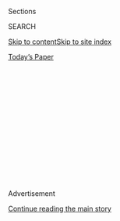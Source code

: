 <div id="app">

<div>

<div>

<div>

<div class="NYTAppHideMasthead css-1q2w90k e1suatyy0">

<div class="section css-ui9rw0 e1suatyy2">

<div class="css-eph4ug er09x8g0">

<div class="css-6n7j50">

</div>

<span class="css-1dv1kvn">Sections</span>

<div class="css-10488qs">

<span class="css-1dv1kvn">SEARCH</span>

</div>

[Skip to content](#site-content)[Skip to site
index](#site-index)

</div>

<div class="css-10698na e1huz5gh0">

</div>

</div>

<div id="masthead-bar-one" class="section hasLinks css-15hmgas e1csuq9d3">

<div class="css-uqyvli e1csuq9d0">

</div>

<div class="css-1uqjmks e1csuq9d1">

</div>

<div class="css-9e9ivx">

[](https://myaccount.nytimes3xbfgragh.onion/auth/login?response_type=cookie&client_id=vi)

</div>

<div class="css-1bvtpon e1csuq9d2">

[Today’s
Paper](https://www.nytimes3xbfgragh.onion/section/todayspaper)

</div>

</div>

</div>

</div>

<div data-aria-hidden="false">

<div id="site-content" data-role="main">

<div>

<div class="css-1aor85t" style="opacity:0.000000001;z-index:-1;visibility:hidden">

<div class="css-1hqnpie">

<div class="css-epjblv">

<span class="css-17xtcya">[Opinion](/section/opinion)</span><span class="css-x15j1o">|</span><span class="css-fwqvlz">Zuckerberg
Never Fails to
Disappoint</span>

</div>

<div class="css-k008qs">

<div class="css-1iwv8en">

<span class="css-18z7m18"></span>

<div>

</div>

</div>

<span class="css-1n6z4y">https://nyti.ms/2ZiQoGk</span>

<div class="css-1705lsu">

<div class="css-4xjgmj">

<div class="css-4skfbu" data-role="toolbar" data-aria-label="Social Media Share buttons, Save button, and Comments Panel with current comment count" data-testid="share-tools">

  - 
  - 
  - 
  - 
    
    <div class="css-6n7j50">
    
    </div>

  - 
  - 

</div>

</div>

</div>

</div>

</div>

</div>

<div class="css-13pd83m">

</div>

<div id="top-wrapper" class="css-1sy8kpn">

<div id="top-slug" class="css-l9onyx">

Advertisement

</div>

[Continue reading the main
story](#after-top)

<div class="ad top-wrapper" style="text-align:center;height:100%;display:block;min-height:250px">

<div id="top" class="place-ad" data-position="top" data-size-key="top">

</div>

</div>

<div id="after-top">

</div>

</div>

<div>

<div class="css-v5btjw etb61u70">

<div class="css-v05ibm etb61u71">

[Opinion](/section/opinion)

</div>

</div>

<div id="sponsor-wrapper" class="css-1hyfx7x">

<div id="sponsor-slug" class="css-19vbshk">

Supported by

</div>

[Continue reading the main
story](#after-sponsor)

<div id="sponsor" class="ad sponsor-wrapper" style="text-align:center;height:100%;display:block">

</div>

<div id="after-sponsor">

</div>

</div>

<div class="css-186x18t">

</div>

<div class="css-1vkm6nb ehdk2mb0">

# Zuckerberg Never Fails to Disappoint

</div>

He cannot hold on to such enormous power and avoid responsibility when
things get tough.

<div class="css-18e8msd">

<div class="css-vp77d3 epjyd6m0">

<div class="css-1p10dcb ey68jwv0" data-aria-hidden="true">

![Kara
Swisher](https://static01.graylady3jvrrxbe.onion/images/2018/08/02/opinion/02swisher/02swisher-thumbLarge.png
"Kara Swisher")

</div>

<div class="css-1baulvz">

By <span class="css-1baulvz last-byline" itemprop="name">Kara
Swisher</span>

<div class="css-8atqhb">

Ms. Swisher covers technology and is a contributing opinion writer.

</div>

</div>

</div>

  - July 10,
    2020

  - 
    
    <div class="css-4xjgmj">
    
    <div class="css-pvvomx" data-role="toolbar" data-aria-label="Social Media Share buttons, Save button, and Comments Panel with current comment count" data-testid="share-tools">
    
      - 
      - 
      - 
      - 
        
        <div class="css-6n7j50">
        
        </div>
    
      - 
      - 
    
    </div>
    
    </div>

</div>

<div class="css-79elbk" data-testid="photoviewer-wrapper">

<div class="css-z3e15g" data-testid="photoviewer-wrapper-hidden">

</div>

<div class="css-1a48zt4 ehw59r15" data-testid="photoviewer-children">

![<span class="css-16f3y1r e13ogyst0" data-aria-hidden="true">The
Facebook chief executive Mark
Zuckerberg.</span><span class="css-cnj6d5 e1z0qqy90" itemprop="copyrightHolder"><span class="css-1ly73wi e1tej78p0">Credit...</span><span><span>Tom
Brenner/The New York
Times</span></span></span>](https://static01.graylady3jvrrxbe.onion/images/2020/07/10/opinion/10Swisher/10Swisher-articleLarge.jpg?quality=75&auto=webp&disable=upscale)

</div>

</div>

</div>

<div class="section meteredContent css-1r7ky0e" name="articleBody" itemprop="articleBody">

<div class="css-1fanzo5 StoryBodyCompanionColumn">

<div class="css-53u6y8">

I had hoped to write about electric bikes this week, as part of my
ongoing effort [to live without a
car](https://www.nytimes3xbfgragh.onion/2020/07/09/opinion/ban-cars-manhattan-cities.html).
I was also considering weighing in on Uber’s [purchase of the
Postmates](https://www.nytimes3xbfgragh.onion/2020/07/05/technology/uber-postmates-deal.html?searchResultPosition=1)
food delivery service and its implications for the already beleaguered
restaurant industry. Or, perhaps the rumors that Twitter is considering
a subscription service. Or, and this is interesting, the spectacular
I.P.O. of the insurance industry disrupter Lemonade.

But Facebook. Always Facebook.

Every week, it seems that the giant social network makes news, typically
of the kind that makes the company look bad, and typically by declining
to get out of the way of the history that is being made.

</div>

</div>

<div>

</div>

<div class="css-1fanzo5 StoryBodyCompanionColumn">

<div class="css-53u6y8">

Just last week, after hundreds of advertisers joined a boycott of
Facebook, its chief executive, Mark Zuckerberg, cavalierly shrugged off
the effort by a group of concerned civil rights groups and told his
employees that, “My guess is that all these advertisers will be back on
the platform soon enough.”

</div>

</div>

<div class="css-1fanzo5 StoryBodyCompanionColumn">

<div class="css-53u6y8">

He said this as the company’s second in charge, the chief operating
officer Sheryl Sandberg, was reportedly going around trying to persuade
those marketers to do just that.

The pair also tried and failed, via Zoom, to appease a passel of those
civil rights organizations — including the Anti-Defamation League, the
National Association for the Advancement of Colored People, Color of
Change and others — who are justifiably sick and tired of all talk and
no action from Facebook.

These groups have been behind the advertiser boycott in which hundreds
of companies, including the giant Unilever, have temporarily pushed the
pause button on marketing on the platform. They also brought [a list
of 10
demands](https://www.nytimes3xbfgragh.onion/2020/07/07/technology/facebook-ad-boycott-civil-rights.html),
which they have pushed for before to no avail.

It went about as well as an appearance by President Trump at a
mask-lovers convention.

Among the comments from the attendees: “spin,” “very disappointing,”
“functionally flawed.” Rashad Robinson of Color of Change, summing it
all up for The Times, said: “They showed up to the meeting expecting an
A for attendance. Attending alone is not enough.”

Facebook actually got an F, too, this week in an independent report that
the company had commissioned about itself. The report decried Facebook’s
decisions about how to protect its users from discriminatory content,
including in ads. It called Facebook’s actions — including a recent
decision by Mr. Zuckerberg not to pull down incendiary posts by Mr.
Trump — a “significant setback for civil rights.”

</div>

</div>

<div class="css-1fanzo5 StoryBodyCompanionColumn">

<div class="css-53u6y8">

Well, that’s pretty disastrous — and utterly right. Sadly, the 89-page
report was not much of a surprise to most critics of the company, which
has been slow-walking its responsibility over hate speech and a range of
other toxic waste on its platform since, *well,* always.

Mr. Zuckerberg has tried for a while to wrap himself up in the First
Amendment — getting the whole point of the words of that amendment wrong
nearly every time — and he has insisted that he does not want to be an
“arbiter of truth.” Yet he has set up the company in such a way —
completely under his sway — that suggests he has to be, in fact, an
arbiter of truth.

With Mr. Zuckerberg’s overwhelming voting and corporate power, there is
no reason to have a board — which is why board members with backbones,
like Reed Hastings and Ken Chenault, have left — and every reason to put
the responsibility for cleaning up the mess squarely at Mr. Zuckerberg’s
feet.

I keep trying to figure out a way to explain what is happening —
actually, to explain why nothing is happening — with a fresh metaphor.
Once, I compared Facebook to a city manager who treats the streets like
[The
Purge](https://www.hulu.com/series/the-purge-c5c9e867-73c7-4c1b-a8e0-cc0e0e4b95ed?&cmp=7958&utm_source=google&utm_medium=cpc&utm_campaign=BM%20Search%20TV%20Shows&utm_term=the%20purge%20tv%20show&ds_rl=1263136&gclid=Cj0KCQjwo6D4BRDgARIsAA6uN1-t7rwlRySiUXwOBwRGdSTAg4H2592FcPMyeq6vI4524MJaFUIyvHoaAmcTEALw_wcB&gclsrc=aw.ds).
The Salesforce chief executive, Marc Benioff, likened Facebook to a
cigarette company. And still others have likened it to a chemical
company that carelessly spews noxious information into the river of
society.

This week, I finally settled on a simpler comparison: Think about
Facebook as a seller of meat products.

Most of the meat is produced by others, and some of the cuts are
delicious and uncontaminated. But tainted meat — say, Trump steaks —
also gets out the door in ever increasing amounts and without regulatory
oversight.

The argument from the head butcher is this: People should be free to eat
rotten hamburger, even if it wreaks havoc on their gastrointestinal
tract, and the seller of the meat should not be the one to tell them
which meat is good and which is bad (even though the butcher can tell in
most cases).

</div>

</div>

<div class="css-1fanzo5 StoryBodyCompanionColumn">

<div class="css-53u6y8">

Basically, the message is that you should find the truth through
vomiting and — so sorry — maybe even death.

In this, Mr. Zuckerberg is serving up a rancid meal that he says he’s
not comfortable cooking himself, even as his hands control every aspect
of the operation. Which is why I say to him and every executive at
Facebook: You cannot hold on to such enormous power and avoid
responsibility when things get tough.

“Many in the civil rights community have become disheartened, frustrated
and angry after years of engagement where they implored the company to
do more to advance equality and fight discrimination, while also
safeguarding free expression,” the report said. It was written by civil
rights lawyers Laura W. Murphy and Megan Cacace, who also flagged
worries about the impact on the 2020 election.

“Facebook has made policy and enforcement choices that leave our
election exposed to interference by the president and others who seek to
use misinformation to sow confusion and suppress voting,” they wrote,
making it clear that what Facebook does counts a lot.

Of course, Ms. Sandberg, who has increasingly played blocker for Mr.
Zuckerberg’s very bad calls, posted about the report in a who-me style
that has now become a joke for those of us who follow the company.
Noting that the report was “the beginning of the journey, not the end”
for Facebook, she concluded that “what has become increasingly clear is
that we have a long way to go.”

Beginning? Increasingly clear? That’s just — as they say in the meat biz
— tripe. The real sizzle is that Mr. Zuckerberg told employees to wait
out the advertiser boycott.

As always, Facebook is making us more nauseous than ever, as its own
report, its own advertisers, its own employees are telling us. But we’re
all still hungry for leadership from Mr. Zuckerberg.

</div>

</div>

<div class="css-1fanzo5 StoryBodyCompanionColumn">

<div class="css-53u6y8">

I know I am. So next week, I promise, I am going to make a sweet column
about Lemonade out of all these bitter lemons.

</div>

</div>

<div>

</div>

<div class="css-1fanzo5 StoryBodyCompanionColumn">

<div class="css-53u6y8">

*The Times is committed to publishing* [*a diversity of
letters*](https://www.nytimes3xbfgragh.onion/2019/01/31/opinion/letters/letters-to-editor-new-york-times-women.html)
*to the editor. We’d like to hear what you think about this or any of
our articles. Here are some*
[*tips*](https://help.nytimes3xbfgragh.onion/hc/en-us/articles/115014925288-How-to-submit-a-letter-to-the-editor)*.
And here’s our email:*
[*letters@NYTimes.com*](mailto:letters@NYTimes.com)*.*

*Follow The New York Times Opinion section on*
[*Facebook*](https://www.facebookcorewwwi.onion/nytopinion)*,* [*Twitter
(@NYTopinion)*](http://twitter.com/NYTOpinion) *and*
[*Instagram*](https://www.instagram.com/nytopinion/)*, and sign up for
the* [*Opinion Today
newsletter*](http://www.nytimes3xbfgragh.onion/newsletters/opiniontoday/)*.*

</div>

</div>

</div>

<div>

</div>

<div>

</div>

<div>

</div>

<div>

<div id="bottom-wrapper" class="css-1ede5it">

<div id="bottom-slug" class="css-l9onyx">

Advertisement

</div>

[Continue reading the main
story](#after-bottom)

<div id="bottom" class="ad bottom-wrapper" style="text-align:center;height:100%;display:block;min-height:90px">

</div>

<div id="after-bottom">

</div>

</div>

</div>

</div>

</div>

## Site Index

<div>

</div>

## Site Information Navigation

  - [© <span>2020</span> <span>The New York Times
    Company</span>](https://help.nytimes3xbfgragh.onion/hc/en-us/articles/115014792127-Copyright-notice)

<!-- end list -->

  - [NYTCo](https://www.nytco.com/)
  - [Contact
    Us](https://help.nytimes3xbfgragh.onion/hc/en-us/articles/115015385887-Contact-Us)
  - [Work with us](https://www.nytco.com/careers/)
  - [Advertise](https://nytmediakit.com/)
  - [T Brand Studio](http://www.tbrandstudio.com/)
  - [Your Ad
    Choices](https://www.nytimes3xbfgragh.onion/privacy/cookie-policy#how-do-i-manage-trackers)
  - [Privacy](https://www.nytimes3xbfgragh.onion/privacy)
  - [Terms of
    Service](https://help.nytimes3xbfgragh.onion/hc/en-us/articles/115014893428-Terms-of-service)
  - [Terms of
    Sale](https://help.nytimes3xbfgragh.onion/hc/en-us/articles/115014893968-Terms-of-sale)
  - [Site
    Map](https://spiderbites.nytimes3xbfgragh.onion)
  - [Help](https://help.nytimes3xbfgragh.onion/hc/en-us)
  - [Subscriptions](https://www.nytimes3xbfgragh.onion/subscription?campaignId=37WXW)

</div>

</div>

</div>

</div>
